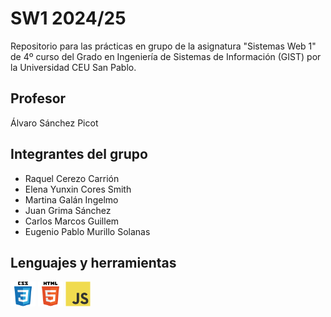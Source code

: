 # SW1 2024/25
Repositorio para las prácticas en grupo de la asignatura "Sistemas Web 1" de 4º curso del Grado en Ingeniería de Sistemas de Información (GIST) por la Universidad CEU San Pablo.

## Profesor
Álvaro Sánchez Picot

## Integrantes del grupo
- Raquel Cerezo Carrión
- Elena Yunxin Cores Smith
- Martina Galán Ingelmo
- Juan Grima Sánchez
- Carlos Marcos Guillem
- Eugenio Pablo Murillo Solanas

## Lenguajes y herramientas
<p align="left">
  <a href="https://lenguajecss.com/" target="_blank" rel="noreferrer"><img src="https://raw.githubusercontent.com/devicons/devicon/master/icons/css3/css3-original-wordmark.svg" alt="css3" width="40" height="40"/></a>
  <a href="https://lenguajehtml.com/" target="_blank" rel="noreferrer"><img src="https://raw.githubusercontent.com/devicons/devicon/master/icons/html5/html5-original-wordmark.svg" alt="html5" width="40" height="40"/></a>
  <a href="https://lenguajejs.com/" target="_blank" rel="noreferrer"><img src="https://raw.githubusercontent.com/devicons/devicon/master/icons/javascript/javascript-original.svg" alt="javascript" width="40" height="40"/></a>
</p>
